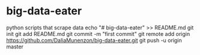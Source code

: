 # big-data-eater
python scripts that scrape data
echo "# big-data-eater" >> README.md
git init
git add README.md
git commit -m "first commit"
git remote add origin https://github.com/DaliaMunenzon/big-data-eater.git
git push -u origin master
